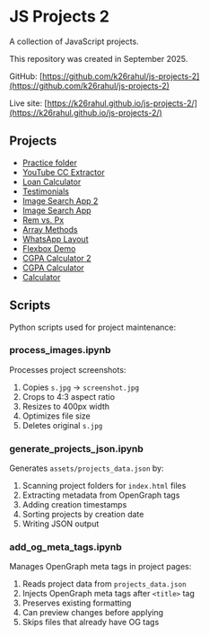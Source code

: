 # JS Projects 2

A collection of JavaScript projects.

This repository was created in September 2025.

GitHub: [https://github.com/k26rahul/js-projects-2](https://github.com/k26rahul/js-projects-2)

Live site: [https://k26rahul.github.io/js-projects-2/](https://k26rahul.github.io/js-projects-2/)

## Projects

- [Practice folder](https://k26rahul.github.io/js-projects-2/practice)
- [YouTube CC Extractor](https://k26rahul.github.io/js-projects-2/yt-cc-extractor)
- [Loan Calculator](https://k26rahul.github.io/js-projects-2/loan-calculator)
- [Testimonials](https://k26rahul.github.io/js-projects-2/testimonials)
- [Image Search App 2](https://k26rahul.github.io/js-projects-2/image-search-app-2)
- [Image Search App](https://k26rahul.github.io/js-projects-2/image-search-app)
- [Rem vs. Px](https://k26rahul.github.io/js-projects-2/rem-vs-px)
- [Array Methods](https://k26rahul.github.io/js-projects-2/array-methods)
- [WhatsApp Layout](https://k26rahul.github.io/js-projects-2/wa-layout)
- [Flexbox Demo](https://k26rahul.github.io/js-projects-2/flexbox-demo)
- [CGPA Calculator 2](https://k26rahul.github.io/js-projects-2/cgpa-calculator-2)
- [CGPA Calculator](https://k26rahul.github.io/js-projects-2/cgpa-calculator)
- [Calculator](https://k26rahul.github.io/js-projects-2/calculator)

## Scripts

Python scripts used for project maintenance:

### process_images.ipynb

Processes project screenshots:

1. Copies `s.jpg` → `screenshot.jpg`
2. Crops to 4:3 aspect ratio
3. Resizes to 400px width
4. Optimizes file size
5. Deletes original `s.jpg`

### generate_projects_json.ipynb

Generates `assets/projects_data.json` by:

1. Scanning project folders for `index.html` files
2. Extracting metadata from OpenGraph tags
3. Adding creation timestamps
4. Sorting projects by creation date
5. Writing JSON output

### add_og_meta_tags.ipynb

Manages OpenGraph meta tags in project pages:

1. Reads project data from `projects_data.json`
2. Injects OpenGraph meta tags after `<title>` tag
3. Preserves existing formatting
4. Can preview changes before applying
5. Skips files that already have OG tags
